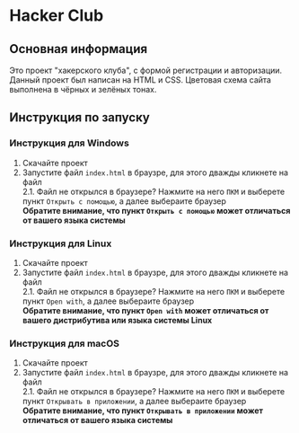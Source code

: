 # Hacker Club

## Основная информация

Это проект "хакерского клуба", с формой регистрации и авторизации. Данный проект был написан на HTML и CSS. Цветовая схема сайта выполнена в чёрных и зелёных тонах.

## Инструкция по запуску

### Инструкция для Windows

1. Скачайте проект
2. Запустите файл `index.html` в браузре, для этого дважды кликнете на файл <br>
  2.1. Файл не открылся в браузере? Нажмите на него `ПКМ` и выберете пункт `Открыть с помощью`, а далее выбераите браузер <br>
  **Обратите внимание, что пункт `Открыть с помощью` может отличаться от вашего языка системы**

### Инструкция для Linux

1. Скачайте проект
2. Запустите файл `index.html` в браузре, для этого дважды кликнете на файл <br>
  2.1. Файл не открылся в браузере? Нажмите на него `ПКМ` и выберете пункт `Open with`, а далее выбераите браузер <br>
  **Обратите внимание, что пункт `Open with` может отличаться от вашего дистрибутива или языка системы Linux**

### Инструкция для macOS

1. Скачайте проект
2. Запустите файл `index.html` в браузре, для этого дважды кликнете на файл <br>
  2.1. Файл не открылся в браузере? Нажмите на него `ПКМ` и выберете пункт `Открывать в приложении`, а далее выбераите браузер <br>
  **Обратите внимание, что пункт `Открывать в приложении` может отличаться от вашего языка системы**
